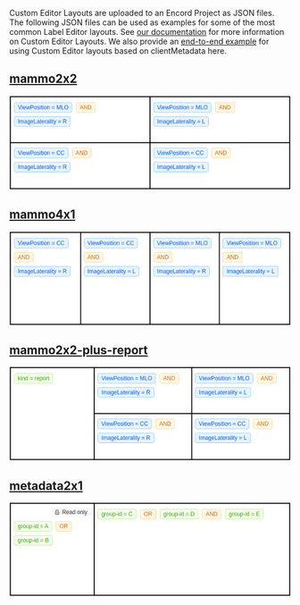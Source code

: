 Custom Editor Layouts are uploaded to an Encord Project as JSON files. The following JSON files can be used as examples for some of the most common Label Editor layouts. See [our documentation](https://docs.encord.com/platform-documentation/Annotate/annotate-projects/annotate-manage-annotation-projects#custom-editor-layout) for more information on Custom Editor Layouts. We also provide an [end-to-end example](https://docs.encord.com/end-to-end/custom-editor-layout/editor-layout-clientmetadata) for using Custom Editor layouts based on clientMetadata here.

## [mammo2x2](examples/mammo2x2.json)

![mammo2x2-preview](static/two-by-two.png)

## [mammo4x1](examples/mammo4x1.json)

![mammo4x1-preview](static/four-by-one.png)

## [mammo2x2-plus-report](examples/mammo2x2-plus-report.json)

![mammo2x2-plus-report-preview](static/two-by-two-plus-report.png)

## [metadata2x1](examples/metadata2x1.json)

![metadata2x1-preview](static/metadata-2-by-1.png)
